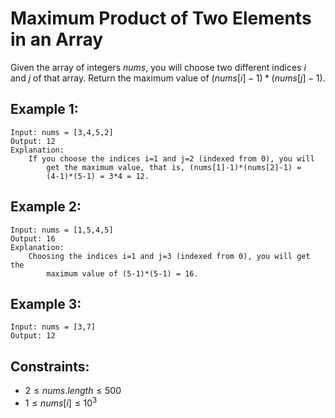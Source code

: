 # Maximum Product of Two Elements in an Array

Given the array of integers $nums$, you will choose two different indices $i$  
and $j$ of that array. Return the maximum value of $(nums[i]-1)*(nums[j]-1)$.

 

## Example 1:

    Input: nums = [3,4,5,2]
    Output: 12 
    Explanation: 
        If you choose the indices i=1 and j=2 (indexed from 0), you will  
            get the maximum value, that is, (nums[1]-1)*(nums[2]-1) = 
            (4-1)*(5-1) = 3*4 = 12. 

## Example 2:

    Input: nums = [1,5,4,5]
    Output: 16
    Explanation: 
        Choosing the indices i=1 and j=3 (indexed from 0), you will get the 
            maximum value of (5-1)*(5-1) = 16.

## Example 3:

    Input: nums = [3,7]
    Output: 12
    
 

## Constraints:

* $2 \le nums.length \le 500$
* $1 \le nums[i] \le 10^3$
